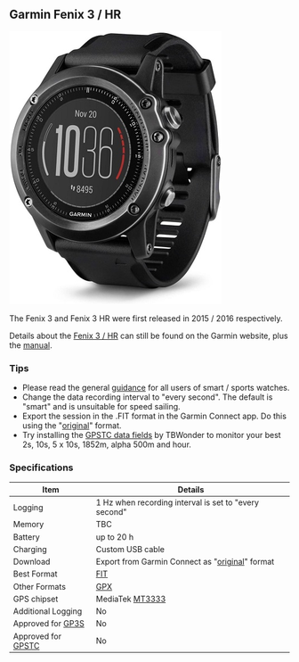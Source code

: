 ## Garmin Fenix 3 / HR

![img](img/fenix-3.jpg)



The Fenix 3 and Fenix 3 HR were first released in 2015 / 2016 respectively.

Details about the [Fenix 3 / HR](https://www.garmin.com/en-GB/p/160512) can still be found on the Garmin website, plus the [manual](https://www8.garmin.com/manuals/webhelp/fenix3/EN-US/GUID-62011D9B-67F0-48B6-8A06-B0C0E6276F7E-homepage.html).



### Tips

- Please read the general [guidance](../../../guidance.md) for all users of smart / sports watches.
- Change the data recording interval to "every second". The default is "smart" and is unsuitable for speed sailing.
- Export the session in the .FIT format in the Garmin Connect app. Do this using the "[original](https://support.garmin.com/en-GB/?faq=W1TvTPW8JZ6LfJSfK512Q8)" format.
- Try installing the [GPSTC data fields](https://www.haigh.id.au/GPSTC.htm) by TBWonder to monitor your best 2s, 10s, 5 x 10s, 1852m, alpha 500m and hour.



### Specifications

| Item                                                       | Details                                                      |
| ---------------------------------------------------------- | ------------------------------------------------------------ |
| Logging                                                    | 1 Hz when recording interval is set to "every second"        |
| Memory                                                     | TBC                                                          |
| Battery                                                    | up to 20 h                                                   |
| Charging                                                   | Custom USB cable                                             |
| Download                                                   | Export from Garmin Connect as "[original](https://support.garmin.com/en-GB/?faq=W1TvTPW8JZ6LfJSfK512Q8)" format |
| Best Format                                                | [FIT](https://developer.garmin.com/fit/protocol/)            |
| Other Formats                                              | [GPX](https://en.wikipedia.org/wiki/GPS_Exchange_Format)     |
| GPS chipset                                                | MediaTek [MT3333](https://labs.mediatek.com/en/chipset/MT3333) |
| Additional Logging                                         | No                                                           |
| Approved for [GP3S](https://www.gps-speedsurfing.com/)     | No                                                           |
| Approved for [GPSTC](https://www.gpsteamchallenge.com.au/) | No                                                           |

